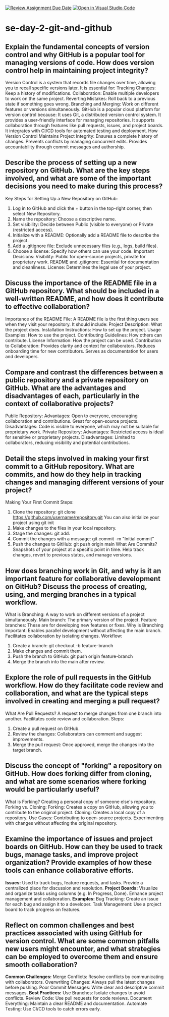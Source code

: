 [![Review Assignment Due Date](https://classroom.github.com/assets/deadline-readme-button-22041afd0340ce965d47ae6ef1cefeee28c7c493a6346c4f15d667ab976d596c.svg)](https://classroom.github.com/a/8wgCKhpZ)
[![Open in Visual Studio Code](https://classroom.github.com/assets/open-in-vscode-2e0aaae1b6195c2367325f4f02e2d04e9abb55f0b24a779b69b11b9e10269abc.svg)](https://classroom.github.com/online_ide?assignment_repo_id=18423929&assignment_repo_type=AssignmentRepo)
# se-day-2-git-and-github
## Explain the fundamental concepts of version control and why GitHub is a popular tool for managing versions of code. How does version control help in maintaining project integrity?

Version Control is a system that records file changes over time, allowing you to recall specific versions later. It is essential for:
    Tracking Changes: Keep a history of modifications.
    Collaboration: Enable multiple developers to work on the same project.
    Reverting Mistakes: Roll back to a previous state if something goes wrong.
    Branching and Merging: Work on different features or versions simultaneously.
GitHub is a popular cloud platform for version control because:
    It uses Git, a distributed version control system.
    It provides a user-friendly interface for managing repositories.
    It supports collaboration through features like pull requests, issues, and project boards.
    It integrates with CI/CD tools for automated testing and deployment.
How Version Control Maintains Project Integrity:
  	Ensures a complete history of changes.
    Prevents conflicts by managing concurrent edits.
    Provides accountability through commit messages and authorship.

## Describe the process of setting up a new repository on GitHub. What are the key steps involved, and what are some of the important decisions you need to make during this process?

Key Steps for Setting Up a New Repository on GitHub:

1.	Log in to GitHub and click the + button in the top-right corner, then select New Repository.
2.	Name the repository: Choose a descriptive name.
3.	Set visibility: Decide between Public (visible to everyone) or Private (restricted access).
4.	Initialize with a README: Optionally add a README file to describe the project.
5.	Add a .gitignore file: Exclude unnecessary files (e.g., logs, build files).
6.	Choose a license: Specify how others can use your code.
Important Decisions:
Visibility: Public for open-source projects, private for proprietary work.
README and .gitignore: Essential for documentation and cleanliness.
License: Determines the legal use of your project.


## Discuss the importance of the README file in a GitHub repository. What should be included in a well-written README, and how does it contribute to effective collaboration?

Importance of the README File:
A README file is the first thing users see when they visit your repository. It should include:
       Project Description: What the project does.
       Installation Instructions: How to set up the project.
       Usage Examples: How to use the project.
       Contributing Guidelines: How others can contribute.
       License Information: How the project can be used.
Contribution to Collaboration:
    Provides clarity and context for collaborators.
    Reduces onboarding time for new contributors.
    Serves as documentation for users and developers.


## Compare and contrast the differences between a public repository and a private repository on GitHub. What are the advantages and disadvantages of each, particularly in the context of collaborative projects?

Public Repository:
Advantages:
       Open to everyone, encouraging collaboration and contributions.
       Great for open-source projects.
Disadvantages:
    Code is visible to everyone, which may not be suitable for proprietary work.
Private Repository:
Advantages:
      Restricted access is ideal for sensitive or proprietary projects.
Disadvantages:
       Limited to collaborators, reducing visibility and potential contributions.

## Detail the steps involved in making your first commit to a GitHub repository. What are commits, and how do they help in tracking changes and managing different versions of your project?

Making Your First Commit
Steps:
1.	Clone the repository:
    git clone https://github.com/username/repository.git
        You can also initialize your project using git init
2.	Make changes to the files in your local repository.
3.	Stage the changes:
    git add.
4.	Commit the changes with a message:
    git commit -m "Initial commit"
5.	Push the changes to GitHub:
    git push origin main
What Are Commits?
  Snapshots of your project at a specific point in time.
  Help track changes, revert to previous states, and manage versions.


## How does branching work in Git, and why is it an important feature for collaborative development on GitHub? Discuss the process of creating, using, and merging branches in a typical workflow.

What is Branching:
   A way to work on different versions of a project simultaneously.
   Main branch: The primary version of the project.
   Feature branches: These are for developing new features or fixes.
Why is Branching Important:
   Enables parallel development without affecting the main branch.
   Facilitates collaboration by isolating changes.
Workflow:
1.	Create a branch:
             git checkout -b feature-branch
2.	Make changes and commit them.
3.	Push the branch to GitHub:
git push origin feature-branch
4.	Merge the branch into the main after review.

## Explore the role of pull requests in the GitHub workflow. How do they facilitate code review and collaboration, and what are the typical steps involved in creating and merging a pull request?

What Are Pull Requests?
  A request to merge changes from one branch into another.
  Facilitates code review and collaboration.
Steps:
1.	Create a pull request on GitHub.
2.	Review the changes: Collaborators can comment and suggest improvements.
3.	Merge the pull request: Once approved, merge the changes into the target branch.

## Discuss the concept of "forking" a repository on GitHub. How does forking differ from cloning, and what are some scenarios where forking would be particularly useful?

What is Forking?
   Creating a personal copy of someone else's repository.
Forking vs. Cloning:
   Forking: Creates a copy on GitHub, allowing you to contribute to the original project.
   Cloning: Creates a local copy of a repository.
Use Cases:
Contributing to open-source projects.
 Experimenting with changes without affecting the original repository.

## Examine the importance of issues and project boards on GitHub. How can they be used to track bugs, manage tasks, and improve project organization? Provide examples of how these tools can enhance collaborative efforts.
**Issues:**
  Used to track bugs, feature requests, and tasks.
  Provide a centralized place for discussion and resolution.
**Project Boards:**
  Visualize and organize tasks using columns (e.g. In Progress, Done).
  Enhance project management and collaboration.
**Examples:**
  Bug Tracking: Create an issue for each bug and assign it to a developer.
  Task Management: Use a project board to track progress on features.


## Reflect on common challenges and best practices associated with using GitHub for version control. What are some common pitfalls new users might encounter, and what strategies can be employed to overcome them and ensure smooth collaboration?
**Common Challenges:**
    Merge Conflicts: Resolve conflicts by communicating with collaborators.
    Overwriting Changes: Always pull the latest changes before pushing.
    Poor Commit Messages: Write clear and descriptive commit messages.
**Best Practices:**
    Use Branches: Isolate changes to avoid conflicts.
    Review Code: Use pull requests for code reviews.
    Document Everything: Maintain a clear README and documentation.
    Automate Testing: Use CI/CD tools to catch errors early.

